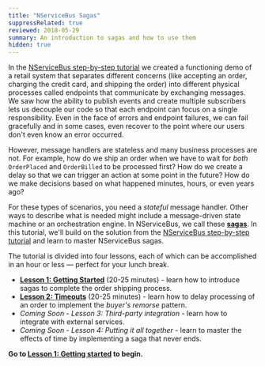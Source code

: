 ```yaml
---
title: "NServiceBus Sagas"
suppressRelated: true
reviewed: 2018-05-29
summary: An introduction to sagas and how to use them
hidden: true
---
```


In the [NServiceBus step-by-step tutorial](/tutorials/nservicebus-step-by-step/) we created a functioning demo of a retail system that separates different concerns (like accepting an order, charging the credit card, and shipping the order) into different physical processes called endpoints that communicate by exchanging messages. We saw how the ability to publish events and create multiple subscribers lets us decouple our code so that each endpoint can focus on a single responsibility. Even in the face of errors and endpoint failures, we can fail gracefully and in some cases, even recover to the point where our users don't even know an error occurred.

However, message handlers are stateless and many business processes are not. For example, how do we ship an order when we have to wait for *both* `OrderPlaced` and `OrderBilled` to be processed first? How do we create a delay so that we can trigger an action at some point in the future? How do we make decisions based on what happened minutes, hours, or even years ago?

For these types of scenarios, you need a *stateful* message handler. Other ways to describe what is needed might include a message-driven state machine or an orchestration engine. In NServiceBus, we call these [**sagas**](/nservicebus/sagas/). In this tutorial, we'll build on the solution from the [NServiceBus step-by-step tutorial](/tutorials/nservicebus-step-by-step/) and learn to master NServiceBus sagas.

The tutorial is divided into four lessons, each of which can be accomplished in an hour or less — perfect for your lunch break.

* [**Lesson 1: Getting Started**](1-getting-started/) (20-25 minutes) - learn how to introduce sagas to complete the order shipping process.
* [**Lesson 2: Timeouts**](2-timeouts/) (20-25 minutes) - learn how to delay processing of an order to implement the *buyer's remorse* pattern.
* _Coming Soon - Lesson 3: Third-party integration_ - learn how to integrate with external services.
* _Coming Soon - Lesson 4: Putting it all together_ - learn to master the effects of time by implementing a saga that never ends.

**Go to [Lesson 1: Getting started](1-getting-started/) to begin.**
